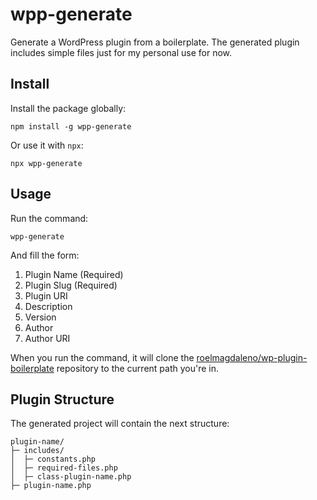 # wpp-generate

Generate a WordPress plugin from a boilerplate. The generated plugin includes simple files just for my personal use for now.

## Install

Install the package globally:

```shell
npm install -g wpp-generate
```

Or use it with `npx`:

```shell
npx wpp-generate
```

## Usage

Run the command:

```shell
wpp-generate
```

And fill the form:

1. Plugin Name (Required)
2. Plugin Slug (Required)
3. Plugin URI
4. Description
5. Version
6. Author
7. Author URI

When you run the command, it will clone the [roelmagdaleno/wp-plugin-boilerplate](https://github.com/roelmagdaleno/wp-plugin-boilerplate) repository to the current path you're in.

## Plugin Structure

The generated project will contain the next structure:

```shell
plugin-name/
├─ includes/
│  ├─ constants.php
│  ├─ required-files.php
│  ├─ class-plugin-name.php
├─ plugin-name.php
```
